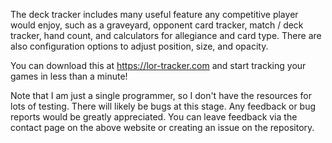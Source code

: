The deck tracker includes many useful feature any competitive player would enjoy, such as a graveyard, opponent card tracker, match / deck tracker, hand count, and calculators for allegiance and card type. There are also configuration options to adjust position, size, and opacity.

You can download this at https://lor-tracker.com and start tracking your games in less than a minute!

Note that I am just a single programmer, so I don't have the resources for lots of testing. There will likely be bugs at this stage. Any feedback or bug reports would be greatly appreciated. You can leave feedback via the contact page on the above website or creating an issue on the repository.
